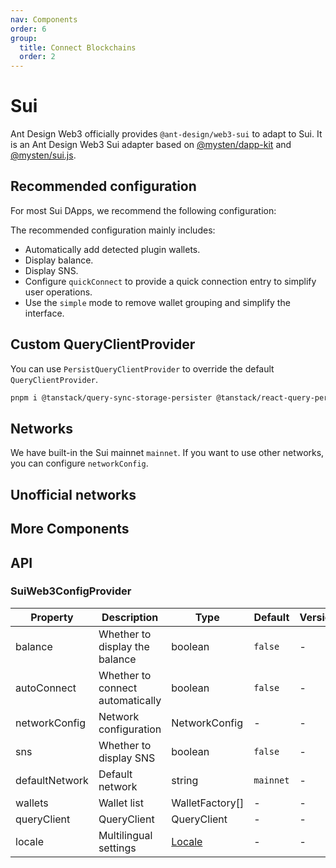 ```yaml
---
nav: Components
order: 6
group:
  title: Connect Blockchains
  order: 2
---
```


# Sui

Ant Design Web3 officially provides `@ant-design/web3-sui` to adapt to Sui. It is an Ant Design Web3 Sui adapter based on [@mysten/dapp-kit](https://www.npmjs.com/package/@mysten/dapp-kit) and [@mysten/sui.js](https://www.npmjs.com/package/@mysten/sui.js).

## Recommended configuration

For most Sui DApps, we recommend the following configuration:

<code src="./demos/recommend.tsx"></code>

The recommended configuration mainly includes:

- Automatically add detected plugin wallets.
- Display balance.
- Display SNS.
- Configure `quickConnect` to provide a quick connection entry to simplify user operations.
- Use the `simple` mode to remove wallet grouping and simplify the interface.

## Custom QueryClientProvider

You can use `PersistQueryClientProvider` to override the default `QueryClientProvider`.

```bash
pnpm i @tanstack/query-sync-storage-persister @tanstack/react-query-persist-client
```

<code src="./demos/query-client.tsx"></code>

## Networks

We have built-in the Sui mainnet `mainnet`. If you want to use other networks, you can configure `networkConfig`.

<code src="./demos/networks.tsx"></code>

## Unofficial networks

<code src="./demos/networks-unofficial.tsx"></code>

## More Components

<code src="./demos/more-components.tsx"></code>

## API

### SuiWeb3ConfigProvider

| Property       | Description                      | Type            | Default   | Version |
| -------------- | -------------------------------- | --------------- | --------- | ------- |
| balance        | Whether to display the balance   | boolean         | `false`   | -       |
| autoConnect    | Whether to connect automatically | boolean         | `false`   | -       |
| networkConfig  | Network configuration            | NetworkConfig   | -         | -       |
| sns            | Whether to display SNS           | boolean         | `false`   | -       |
| defaultNetwork | Default network                  | string          | `mainnet` | -       |
| wallets        | Wallet list                      | WalletFactory[] | -         | -       |
| queryClient    | QueryClient                      | QueryClient     | -         | -       |
| locale         | Multilingual settings            | [Locale]        | -         | -       |

[Locale]: https://github.com/ant-design/ant-design-web3/blob/main/packages/common/src/locale/zh_CN.ts
